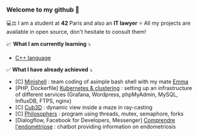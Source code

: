 ### Welcome to my github 👋

💻⚖️ I am a student at __42__ Paris and also an __IT lawyer__
⭐️ All my projects are available in open source, don't hesitate to consult them! 

📈 __What I am currently learning__ ⤵️
- [C++ language](https://github.com/JehanneDussert/cpp)

✅ __What I have already achieved__ ⤵️
- [C] [Minishell](https://github.com/JehanneDussert/minishell) : team coding of asimple bash shell with my mate [Emma](https://github.com/ede-banv)
- [PHP, Dockerfile] [Kubernetes & clustering](https://github.com/JehanneDussert/ft_services) : setting up an infrastructure of different services (Grafana, Wordpress, phpMyAdmin, MySQL, InfluxDB, FTPS, nginx)
- [C] [Cub3D](https://github.com/JehanneDussert/Cub3D) : dynamic view inside a maze in ray-casting
- [C] [Philosophers](https://github.com/JehanneDussert/philosophers) : program using threads, mutex, semaphore, forks
- [Dialogflow, Facebook for Developers, Messenger] [Comprendre l'endométriose](https://www.facebook.com/comprendrelendo) : chatbot providing information on endometriosis

